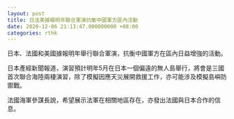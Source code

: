 ```yaml
---
layout: post
title: 日法美據報明年聯合軍演抗衡中國軍方區內活動
date: 2020-12-06 21:13:47.000000000 +08:00
categories: rthk
---
```


日本、法國和美國據報明年舉行聯合軍演，抗衡中國軍方在區內日益增強的活動。

日本產經新聞報道，演習預計明年5月在日本一個偏遠的無人島舉行，將會是三國首次聯合海陸兩棲演習，除了模擬因應天災展開救援工作，亦可能涉及模擬島嶼防禦戰。

法國海軍參謀長說，希望展示法軍在相關地區存在，亦發出法國與日本合作的信息。
